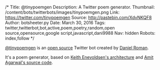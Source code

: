 /*
Title: @tinypoemgen
Description: A Twitter poem generator.
Thumbnail: /content/bots/twitterbots/images/tinypoemgen.png
Link: https://twitter.com/tinypoemgen
Source: http://pastebin.com/XdvNKQF8
Author: botsheeter.py
Date: March 30, 2016
Tags: twitter,twitterbot,bot,active,poem,poetry,random,open source,opensource,google script,javascript,dani9988
Nav: hidden
Robots: index,follow
*/

[@tinypoemgen](https://twitter.com/tinypoemgen) is an [open source](http://pastebin.com/XdvNKQF8) Twitter bot created by [Daniel Roman](https://twitter.com/dani9988). 

It's a poem generator, based on [Keith Enevoldsen's architecture](http://thinkzone.wlonk.com/PoemGen/PoemGen.htm) and [Amit Agarwal's source code](http://ctrlq.org/code/19408-create-bot).
